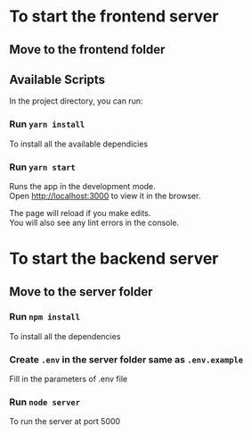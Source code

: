 # To start the frontend server

## Move to the frontend folder

## Available Scripts

In the project directory, you can run:

### Run `yarn install`
To install all the available dependicies
### Run `yarn start`

Runs the app in the development mode.\
Open [http://localhost:3000](http://localhost:3000) to view it in the browser.

The page will reload if you make edits.\
You will also see any lint errors in the console.

# To start the backend server

## Move to the server folder

### Run `npm install`
To install all the dependencies

### Create `.env` in the server folder same as `.env.example`
Fill in the parameters of .env file

### Run `node server`
To run the server at port 5000